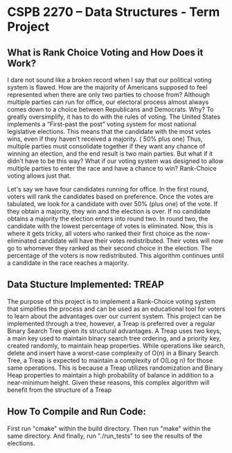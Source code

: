 # CSPB 2270 – Data Structures - Term Project

## What is Rank Choice Voting and How Does it Work? 

I dare not sound like a broken record when I say that our political voting system is flawed. How are the majority of Americans supposed to feel represented when there are only two parties to choose from? Although multiple parties can run for office, our electoral process almost always comes down to a choice between Republicans and Democrats. Why? To greatly oversimplify, it has to do with the rules of voting. The United States implements a “First-past the post” voting system for most national legislative elections. This means that the candidate with the most votes wins, even if they haven’t received a majority. ( 50% plus one) Thus, multiple parties must consolidate together if they want any chance of winning an election, and the end result is two main parties. But what if it didn’t have to be this way? What if our voting system was designed to allow multiple parties to enter the race and have a chance to win? Rank-Choice voting allows just that.    

Let's say we have four candidates running for office. In the first round, voters will rank the candidates based on preference. Once the votes are tabulated, we look for a candidate with over 50% (plus one) of the vote. If they obtain a majority, they win and the election is over. If no candidate obtains a majority the election enters into round two. In round two, the candidate with the lowest percentage of votes is eliminated. Now, this is where it gets tricky, all voters who ranked their first choice as the now-eliminated candidate will have their votes redistributed. Their votes will now go to whomever they ranked as their second choice in the election. The percentage of the voters is now redistributed. This algorithm continues until a candidate in the race reaches a majority. 


## Data Stucture Implemented: TREAP 

The purpose of this project is to implement a Rank-Choice voting system that simplifies the process and can be used as an educational tool for voters to learn about the advantages over our current system. This project can be implemented through a tree, however, a Treap is preferred over a regular Binary Search Tree given its structural advantages. A Treap uses two keys, a main key used to maintain binary search tree ordering, and a priority key, created randomly, to maintain heap properties.  While operations like search, delete and insert have a worst-case complexity of O(n) in a Binary Search Tree, a Treap is expected to maintain a complexity of O(Log n) for those same operations. This is because a Treap utilizes randomization and Binary Heap properties to maintain a high probability of balance in addition to a near-minimum height. Given these reasons, this complex algorithm will benefit from the structure of a Treap


## How To Compile and Run Code:

First run "cmake" within the build directory. Then run "make" within the same directory. And finally, run "./run_tests" to see the results of the elections. 
